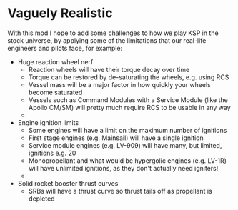 # Vaguely Realistic

 With this mod I hope to add some challenges to how we play KSP in the stock universe, by applying some of the limitations that our real-life engineers and pilots face, for example:

- Huge reaction wheel nerf
  - Reaction wheels will have their torque decay over time
  - Torque can be restored by de-saturating the wheels, e.g. using RCS
  - Vessel mass will be a major factor in how quickly your wheels become saturated
  - Vessels such as Command Modules with a Service Module (like the Apollo CM/SM) will pretty much require RCS to be usable in any way
  - 
- Engine ignition limits
  - Some engines will have a limit on the maximum number of ignitions
  - First stage engines (e.g. Mainsail) will have a single ignition
  - Service module engines (e.g. LV-909) will have many, but limited, ignitions e.g. 20
  - Monopropellant and what would be hypergolic engines (e.g. LV-1R) will have unlimited ignitions, as they don't actually need igniters!
  - 
- Solid rocket booster thrust curves
  - SRBs will have a thrust curve so thrust tails off as propellant is depleted
